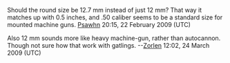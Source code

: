 Should the round size be 12.7 mm instead of just 12 mm? That way it
matches up with 0.5 inches, and .50 caliber seems to be a standard size
for mounted machine guns. [Psawhn](User:Psawhn "wikilink") 20:15, 22
February 2009 (UTC)

Also 12 mm sounds more like heavy machine-gun, rather than autocannon.
Though not sure how that work with gatlings.
--[Zorlen](User:Zorlen "wikilink") 12:02, 24 March 2009 (UTC)